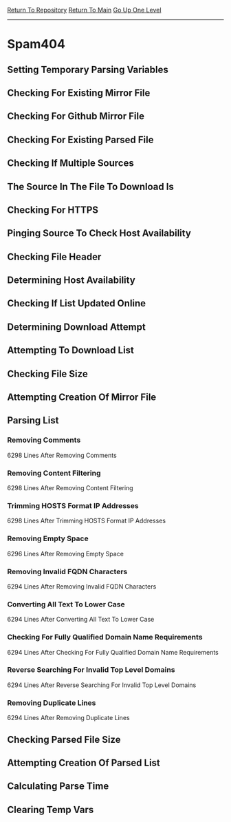 [Return To Repository](https://github.com/deathbybandaid/piholeparser/)
[Return To Main](https://github.com/deathbybandaid/piholeparser/blob/master/RecentRunLogs/Mainlog.md)
[Go Up One Level](https://github.com/deathbybandaid/piholeparser/blob/master/RecentRunLogs/TopLevelScripts/30-Processing-Blacklists.md)
____________________________________
# Spam404
## Setting Temporary Parsing Variables
## Checking For Existing Mirror File
## Checking For Github Mirror File
## Checking For Existing Parsed File
## Checking If Multiple Sources
## The Source In The File To Download Is
## Checking For HTTPS
## Pinging Source To Check Host Availability
## Checking File Header
## Determining Host Availability
## Checking If List Updated Online
## Determining Download Attempt
## Attempting To Download List
## Checking File Size
## Attempting Creation Of Mirror File
## Parsing List
### Removing Comments
6298 Lines After Removing Comments
### Removing Content Filtering
6298 Lines After Removing Content Filtering
### Trimming HOSTS Format IP Addresses
6298 Lines After Trimming HOSTS Format IP Addresses
### Removing Empty Space
6296 Lines After Removing Empty Space
### Removing Invalid FQDN Characters
6294 Lines After Removing Invalid FQDN Characters
### Converting All Text To Lower Case
6294 Lines After Converting All Text To Lower Case
### Checking For Fully Qualified Domain Name Requirements
6294 Lines After Checking For Fully Qualified Domain Name Requirements
### Reverse Searching For Invalid Top Level Domains
6294 Lines After Reverse Searching For Invalid Top Level Domains
### Removing Duplicate Lines
6294 Lines After Removing Duplicate Lines
## Checking Parsed File Size
## Attempting Creation Of Parsed List
## Calculating Parse Time
## Clearing Temp Vars
